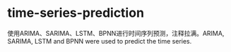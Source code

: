 # time-series-prediction
使用ARIMA、SARIMA、LSTM、BPNN进行时间序列预测，注释拉满。ARIMA, SARIMA, LSTM and BPNN were used to predict the time series.
